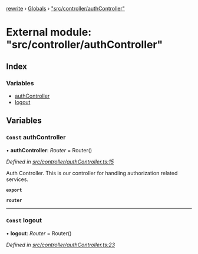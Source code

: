 [rewrite](../README.md) › [Globals](../globals.md) › ["src/controller/authController"](_src_controller_authcontroller_.md)

# External module: "src/controller/authController"

## Index

### Variables

* [authController](_src_controller_authcontroller_.md#const-authcontroller)
* [logout](_src_controller_authcontroller_.md#const-logout)

## Variables

### `Const` authController

• **authController**: *Router* = Router()

*Defined in [src/controller/authController.ts:15](https://github.com/Morganb816/JWT-Authentication/blob/e3bc080/src/controller/authController.ts#L15)*

Auth Controller.
This is our controller for handling authorization related services.

**`export`** 

**`router`** 

___

### `Const` logout

• **logout**: *Router* = Router()

*Defined in [src/controller/authController.ts:23](https://github.com/Morganb816/JWT-Authentication/blob/e3bc080/src/controller/authController.ts#L23)*
